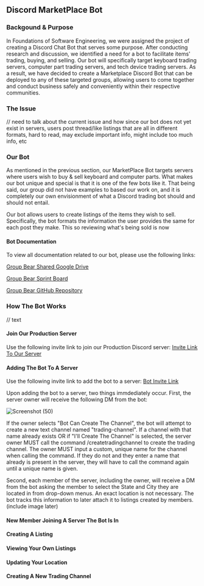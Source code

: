 ## Discord MarketPlace Bot
### Backgound & Purpose
In Foundations of Software Engineering, we were assigned the project of creating a Discord Chat Bot that serves some purpose. After conducting research and discussion, we identified a need for a bot to facilitate items' trading, buying, and selling. Our bot will specifically target keyboard trading servers, computer part trading servers, and tech device trading servers. As a result, we have decided to create a Marketplace Discord Bot that can be deployed to any of these targeted groups, allowing users to come together and conduct business safely and conveniently within their respective communities. 

### The Issue
// need to talk about the current issue and how since our bot does not yet exist in servers, users post thread/like listings that are all in different formats, hard to read, may exclude important info, might include too much info, etc

### Our Bot
As mentioned in the previous section, our MarketPlace Bot targets servers where users wish to buy & sell keyboard and computer parts. What makes our bot unique and special is that it is one of the few bots like it. That being said, our group did not have examples to based our work on, and it is completely our own envisionment of what a Discord trading bot should and should not entail. 

Our bot allows users to create listings of the items they wish to sell. Specifically, the bot formats the information the user provides the same for each post they make. This so reviewing what's being sold is now

#### Bot Documentation
To view all documentation related to our bot, please use the following links:

[Group Bear Shared Google Drive](https://drive.google.com/drive/folders/1Sn4PxEXHuTDNMWvR-0BYmb5M2VSLNGK6?usp=sharing)

[Group Bear Sprint Board](https://github.com/orgs/CS5500-S-2023/projects/65?query=is%3Aopen+sort%3Aupdated-desc)

[Group Bear GitHub Repository](https://github.com/CS5500-S-2023/team-bear)

### How The Bot Works
// text

#### Join Our Production Server
Use the following invite link to join our Production Discord server: [Invite Link To Our Server](https://discord.gg/sFcdK3xj)

#### Adding The Bot To A Server
Use the following invite link to add the bot to a server: [Bot Invite Link](https://discord.com/api/oauth2/authorize?client_id=1093746738361270373&permissions=8&scope=bot)

Upon adding the bot to a server, two things immdediately occur. First, the server owner will receive the following DM from the bot: 

![Screenshot (50)](https://user-images.githubusercontent.com/78775944/232926423-d039fda7-286d-4cd2-b9b9-d978e2218a4b.png)

If the owner selects "Bot Can Create The Channel", the bot will attempt to create a new text channel named "trading-channel". If a channel with that name already exists OR if "I'll Create The Channel" is selected, the server owner MUST call the command /createtradingchannel to create the trading channel. The owner MUST input a custom, unique name for the channel when calling the command. If they do not and they enter a name that already is present in the server, they will have to call the command again until a unique name is given.

Second, each member of the server, including the owner, will receive a DM from the bot asking the member to select the State and City they are located in from drop-down menus. An exact location is not necessary. The bot tracks this information to later attach it to listings created by members. (include image later)

#### New Member Joining A Server The Bot Is In

#### Creating A Listing

#### Viewing Your Own Listings

#### Updating Your Location

#### Creating A New Trading Channel
